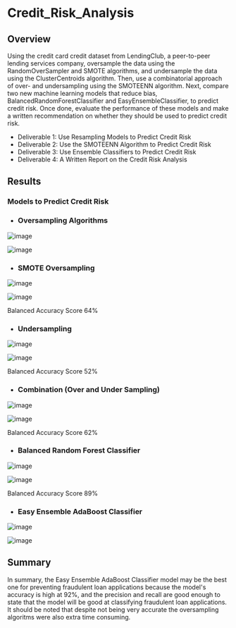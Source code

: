 # Credit_Risk_Analysis

## Overview

Using the credit card credit dataset from LendingClub, a peer-to-peer lending services company, oversample the data using the RandomOverSampler and SMOTE algorithms, and undersample the data using the ClusterCentroids algorithm. Then, use a combinatorial approach of over- and undersampling using the SMOTEENN algorithm. Next, compare two new machine learning models that reduce bias, BalancedRandomForestClassifier and EasyEnsembleClassifier, to predict credit risk. Once done, evaluate the performance of these models and make a written recommendation on whether they should be used to predict credit risk.

- Deliverable 1: Use Resampling Models to Predict Credit Risk
- Deliverable 2: Use the SMOTEENN Algorithm to Predict Credit Risk
- Deliverable 3: Use Ensemble Classifiers to Predict Credit Risk
- Deliverable 4: A Written Report on the Credit Risk Analysis

## Results

### Models to Predict Credit Risk

- ### Oversampling Algorithms

![image](https://user-images.githubusercontent.com/90879122/156866290-b3a7a36a-d512-4926-ac72-8bf179bcd453.png)


![image](https://user-images.githubusercontent.com/90879122/156865692-0fb22c7c-bef2-4796-a78b-21d0e217f15f.png)

- ### SMOTE Oversampling

![image](https://user-images.githubusercontent.com/90879122/156866334-4d32b75b-bb7e-4ad5-898f-f61fa656a76d.png)


![image](https://user-images.githubusercontent.com/90879122/156865761-c955e218-7a59-4b34-96b0-54296144c4e4.png)

Balanced Accuracy Score 64%

- ### Undersampling

![image](https://user-images.githubusercontent.com/90879122/156866368-15352f03-5812-46a1-9752-9d0fc61f8f93.png)


![image](https://user-images.githubusercontent.com/90879122/156865803-668c15a8-b406-4658-a1fa-7e2e9c75b5d5.png)

Balanced Accuracy Score 52%

- ### Combination (Over and Under Sampling)


![image](https://user-images.githubusercontent.com/90879122/156866428-a0b5a1c5-d560-4880-aa54-9dbb14f2bbb2.png)


![image](https://user-images.githubusercontent.com/90879122/156865887-6465eaf7-bc14-4e9a-856e-8c0acc9046d1.png)


Balanced Accuracy Score 62%

- ### Balanced Random Forest Classifier

![image](https://user-images.githubusercontent.com/90879122/156866570-bff6978f-8267-482b-9f97-eff87c243bd1.png)


![image](https://user-images.githubusercontent.com/90879122/156865929-3e5443d9-bf30-4b80-8caf-0a5a4d3c2c50.png)

Balanced Accuracy Score 89%

- ### Easy Ensemble AdaBoost Classifier

![image](https://user-images.githubusercontent.com/90879122/156866027-b01344c7-825f-43fe-a510-64ab8eaec6ae.png)


![image](https://user-images.githubusercontent.com/90879122/156865955-2a1f1924-32e8-4f97-a992-e5960163c8df.png)


## Summary


In summary, the Easy Ensemble AdaBoost Classifier model may be the best one for preventing fraudulent loan applications because the model's accuracy is high at 92%, and the precision and recall are good enough to state that the model will be good at classifying fraudulent loan applications. It should be noted that despite not being very accurate the oversampling algoritms were also extra time consuming.












